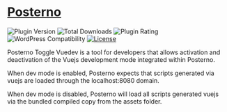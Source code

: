 # [Posterno](https://posterno.com) #

![Plugin Version](https://img.shields.io/wordpress/plugin/v/posterno.svg?maxAge=2592000) ![Total Downloads](https://img.shields.io/wordpress/plugin/dt/posterno.svg?maxAge=2592000) ![Plugin Rating](https://img.shields.io/wordpress/plugin/r/posterno.svg?maxAge=2592000) ![WordPress Compatibility](https://img.shields.io/wordpress/v/posterno.svg?maxAge=2592000) [![License](https://img.shields.io/badge/license-GPL--2.0%2B-red.svg)](https://github.com/Posterno/posterno/blob/master/license.txt)

Posterno Toggle Vuedev is a tool for developers that allows activation and deactivation of the Vuejs development mode integrated within Posterno.

When dev mode is enabled, Posterno expects that scripts generated via vuejs are loaded through the localhost:8080 domain. 

When dev mode is disabled, Posterno will load all scripts generated vuejs via the bundled compiled copy from the assets folder.